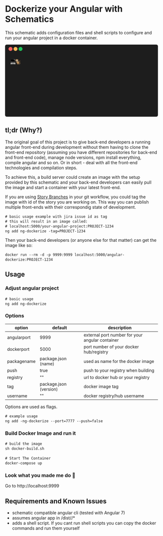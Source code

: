 # Dockerize your Angular with Schematics

This schematic adds configuration files and shell scripts to configure and run your angular project in a docker container.

<img src="ng-dockerize.gif" alt=""/>

## tl;dr (Why?)

The original goal of this project is to give back-end developers a running angular front-end during development without them having to clone the front-end repository (assuming you have different repositories for back-end and front-end code), manage node versions, npm install everything, compile angular and so on. Or in short - deal with all the front-end technologies and compilation steps.

To achieve this, a build server could create an image with the setup provided by this schematic and your back-end developers can easily pull the image and start a container with your latest front-end.

If you are using [Story Branches](https://github.com/OpenSourceWorkflow/git-workflow) in your git workflow, you could tag the image with id of the story you are working on. This way you can publish multiple front-ends with their correspondig state of development.

```shell
# basic usage example with jira issue id as tag
# this will result in an image called:
# localhost:5000/your-angular-project:PROJECT-1234
ng add ng-dockerize -tag=PROJECT-1234
```

Then your back-end developers (or anyone else for that matter) can get the image like so:

```shell
docker run --rm -d -p 9999:9999 localhost:5000/angular-dockerize:PROJECT-1234
```

## Usage

### Adjust angular project

```shell
# basic usage
ng add ng-dockerize
```

### Options

| option | default | description |
| ------ | ------- | ----------- |
| angularport | 9999 | external port number for your angular container |
| dockerport | 5000 | port number of your docker hub/registry |
| packagename | package.json (name) | used as name for the docker image |
| push | true | push to your registry when building |
| registry | "" | url to docker hub or your registry |
| tag | package.json (version) | docker image tag |
| username | "" | docker registry/hub username |

Options are used as flags.

```shell
# example usage
ng add -ng-dockerize --port=7777 --push=false
```

### Build Docker Image and run it

```shell
# build the image
sh docker-build.sh

# Start The Container
docker-compose up
```

### Look what you made me do :musical_note:

Go to http://localhost:9999

## Requirements and Known Issues

* schematic compatible angular cli (tested with Angular 7)
* assumes angular app in /dist/<package-name>/*
* adds a shell script. If you cant run shell scripts you can copy the docker commands and run them yourself
